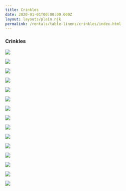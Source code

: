 ```yaml
---
title: Crinkles
date: 2020-01-01T00:00:00.000Z
layout: layouts/plain.njk
permalink: /rentals/table-linens/crinkles/index.html
---
```


### Crinkles
<section class="grid-container" markdown="1">



<a title="Black" class="photo-overlay" href="/static/img/table-linens/02-Crinkles/crushedsatin-black-crop.jpg">![](/static/img/table-linens/02-Crinkles/crushedsatin-black-crop.jpg)</a>

<a title="Burgundy" class="photo-overlay" href="/static/img/table-linens/02-Crinkles/crushedsatin-burgundy-crop.jpg">![](/static/img/table-linens/02-Crinkles/crushedsatin-burgundy-crop.jpg)</a>

<a title="Champagne Gold" class="photo-overlay" href="/static/img/table-linens/02-Crinkles/crushedsatin-champagnegold-crop.jpg">![](/static/img/table-linens/02-Crinkles/crushedsatin-champagnegold-crop.jpg)</a>

<a title="Charcoal" class="photo-overlay" href="/static/img/table-linens/02-Crinkles/crushedsatin-charcoal-crop.jpg">![](/static/img/table-linens/02-Crinkles/crushedsatin-charcoal-crop.jpg)</a>

<a title="Copper" class="photo-overlay" href="/static/img/table-linens/02-Crinkles/crushedsatin-copper-crop.jpg">![](/static/img/table-linens/02-Crinkles/crushedsatin-copper-crop.jpg)</a>

<a title="Ivory" class="photo-overlay" href="/static/img/table-linens/02-Crinkles/crushedsatin-copper-crop.jpg">![](/static/img/table-linens/02-Crinkles/crushedsatin-copper-crop.jpg)</a>

<a title="Lime" class="photo-overlay" href="/static/img/table-linens/02-Crinkles/crushedsatin-lime-crop.jpg">![](/static/img/table-linens/02-Crinkles/crushedsatin-lime-crop.jpg)</a>

<a title="Navy" class="photo-overlay" href="/static/img/table-linens/02-Crinkles/crushedsatin-navy-crop.jpg">![](/static/img/table-linens/02-Crinkles/crushedsatin-navy-crop.jpg)</a>

<a title="Orange" class="photo-overlay" href="/static/img/table-linens/02-Crinkles/crushedsatin-purple-crop.jpg">![](/static/img/table-linens/02-Crinkles/crushedsatin-purple-crop.jpg)</a>

<a title="Purple" class="photo-overlay" href="/static/img/table-linens/02-Crinkles/crushedsatin-purple-crop.jpg">![](/static/img/table-linens/02-Crinkles/crushedsatin-purple-crop.jpg)</a>

<a title="Red" class="photo-overlay" href="static/img/table-linens/02-Crinkles/crushedsatin-red-crop.jpg">![](static/img/table-linens/02-Crinkles/crushedsatin-red-crop.jpg)</a>

<a title="Royal" class="photo-overlay" href="/static/img/table-linens/02-Crinkles/crushedsatin-royal-crop.jpg">![](/static/img/table-linens/02-Crinkles/crushedsatin-royal-crop.jpg)</a>

<a title="Silver" class="photo-overlay" href="/static/img/table-linens/02-Crinkles/crushedsatin-silver-crop.jpg">![](/static/img/table-linens/02-Crinkles/crushedsatin-silver-crop.jpg)</a>

<a title="Teal" class="photo-overlay" href="/static/img/table-linens/02-Crinkles/crushedsatin-teal-crop.jpg">![](/static/img/table-linens/02-Crinkles/crushedsatin-teal-crop.jpg)</a>

<a title="White" class="photo-overlay" href="/static/img/table-linens/02-Crinkles/crushedsatin-white-crop.jpg">![](/static/img/table-linens/02-Crinkles/crushedsatin-white-crop.jpg)</a>
</section>
